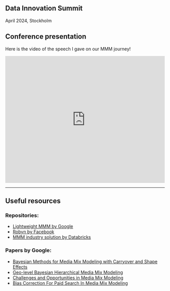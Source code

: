 Data Innovation Summit
---

April 2024, Stockholm

## Conference presentation
Here is the video of the speech I gave on our MMM journey!

<div style="text-align: center;">
  <style>
    .responsive-iframe {
      width: 100%;
      height: 400px;
      border: none;
    }
  </style>
</div>

<iframe class="responsive-iframe" src="https://drive.google.com/file/d/1_ipPNMut4uHTRCbsy-CLGOKwrw1OtxoW/preview" allow="autoplay"></iframe>

---

## Useful resources

### Repositories:
- [Lightweight MMM by Google](https://github.com/google/lightweight_mmm)
- [Robyn by Facebook](https://github.com/facebookexperimental/Robyn)
- [MMM industry solution by Databricks](https://github.com/databricks-industry-solutions/media-mix-modeling)

### Papers by Google:
- [Bayesian Methods for Media Mix Modeling with Carryover and Shape Effects](https://research.google/pubs/bayesian-methods-for-media-mix-modeling-with-carryover-and-shape-effects/)
- [Geo-level Bayesian Hierarchical Media Mix Modeling](https://research.google/pubs/geo-level-bayesian-hierarchical-media-mix-modeling/)
- [Challenges and Opportunities in Media Mix Modeling](https://research.google/pubs/challenges-and-opportunities-in-media-mix-modeling/)
- [Bias Correction For Paid Search In Media Mix Modeling](https://arxiv.org/abs/1807.03292)
